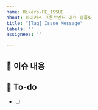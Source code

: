 ```yaml
---
name: Hikers-FE_ISSUE
about: 하이커스 프론트엔드 이슈 템플릿
title: "[Tag] Issue Message"
labels: ''
assignees: ''

---
```


## 📌 이슈 내용
<!--- 기능에 대한 설명을 작성해 주세요. -->


## 📝 To-do
<!-- 해야 할 일들에 대해 적어주세요 -->
- [ ]

